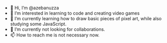 - 👋 Hi, I’m @azebanuzza
- 👀 I’m interested in learning to code and creating video games
- 🌱 I’m currently learning how to draw basic pieces of pixel art, while also studying some JavaScript.
- 💞️ I’m currently not looking for collaborations.
- 📫 How to reach me is not necessary now.

<!---
azebanuzza/azebanuzza is a ✨ special ✨ repository because its `README.md` (this file) appears on your GitHub profile.
You can click the Preview link to take a look at your changes.
--->
